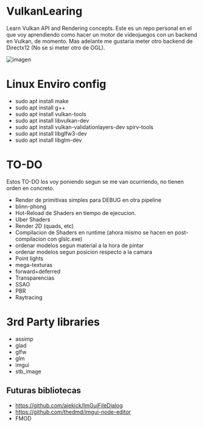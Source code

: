 # VulkanLearing
Learn Vulkan API and Rendering concepts.
Este es un repo personal en el que voy aprendiendo como hacer un motor de videojuegos con un backend en Vulkan,
de momento.
Mas adelante me gustaria meter otro backend de Directx12 (No se si meter otro de OGL).

![imagen](https://github.com/javiglesias/VulkanLearing/assets/9042602/15c0e142-f0a9-4765-b079-db5975ab37dc)


# Linux Enviro config
- sudo apt install make
- sudo apt install g++
- sudo apt install vulkan-tools
- sudo apt install libvulkan-dev
- sudo apt install vulkan-validationlayers-dev spirv-tools
- sudo apt install libglfw3-dev
- sudo apt install libglm-dev

# TO-DO
Estos TO-DO los voy poniendo segun se me van ocurriendo, no tienen orden en concreto.

- Render de primitivas simples para DEBUG en otra pipeline
- blinn-phong
- Hot-Reload de Shaders en tiempo de ejecucion.
- Uber Shaders
- Render 2D (quads, etc)
- Compilacion de Shaders en runtime (ahora mismo se hacen en post-compilacion con glslc.exe)
- ordenar modelos segun material a la hora de pintar
- ordenar modelos segun posicion respecto a la camara
- Point lights
- mega-texturas
- forward+deferred
- Transparencias
- SSAO
- PBR
- Raytracing

# 3rd Party libraries
 - assimp
 - glad
 - glfw
 - glm
 - imgui
 - stb_image
## Futuras bibliotecas
 - https://github.com/aiekick/ImGuiFileDialog
 - https://github.com/thedmd/imgui-node-editor
 - FMOD
